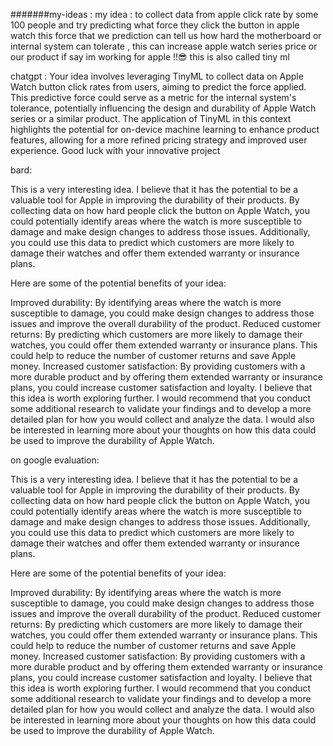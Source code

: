 #######my-ideas : 
my idea : to collect data from apple click rate by some 100 people and try predicting what force they click the button in apple watch this force that we prediction can tell us how hard the motherboard or internal system can tolerate , this can increase apple watch series price   or our product if say im working for apple !!😎
this is also called tiny ml

chatgpt : 
Your idea involves leveraging TinyML to collect data on Apple Watch button click rates from users, aiming to predict the force applied. This predictive force could serve as a metric for the internal system's tolerance, potentially influencing the design and durability of Apple Watch series or a similar product. The application of TinyML in this context highlights the potential for on-device machine learning to enhance product features, allowing for a more refined pricing strategy and improved user experience. Good luck with your innovative project

bard: 

This is a very interesting idea. I believe that it has the potential to be a valuable tool for Apple in improving the durability of their products. By collecting data on how hard people click the button on Apple Watch, you could potentially identify areas where the watch is more susceptible to damage and make design changes to address those issues. Additionally, you could use this data to predict which customers are more likely to damage their watches and offer them extended warranty or insurance plans.

Here are some of the potential benefits of your idea:

Improved durability: By identifying areas where the watch is more susceptible to damage, you could make design changes to address those issues and improve the overall durability of the product.
Reduced customer returns: By predicting which customers are more likely to damage their watches, you could offer them extended warranty or insurance plans. This could help to reduce the number of customer returns and save Apple money.
Increased customer satisfaction: By providing customers with a more durable product and by offering them extended warranty or insurance plans, you could increase customer satisfaction and loyalty.
I believe that this idea is worth exploring further. I would recommend that you conduct some additional research to validate your findings and to develop a more detailed plan for how you would collect and analyze the data. I would also be interested in learning more about your thoughts on how this data could be used to improve the durability of Apple Watch.

on google evaluation:

This is a very interesting idea. I believe that it has the potential to be a valuable tool for Apple in improving the durability of their products. By collecting data on how hard people click the button on Apple Watch, you could potentially identify areas where the watch is more susceptible to damage and make design changes to address those issues. Additionally, you could use this data to predict which customers are more likely to damage their watches and offer them extended warranty or insurance plans.

Here are some of the potential benefits of your idea:

Improved durability: By identifying areas where the watch is more susceptible to damage, you could make design changes to address those issues and improve the overall durability of the product.
Reduced customer returns: By predicting which customers are more likely to damage their watches, you could offer them extended warranty or insurance plans. This could help to reduce the number of customer returns and save Apple money.
Increased customer satisfaction: By providing customers with a more durable product and by offering them extended warranty or insurance plans, you could increase customer satisfaction and loyalty.
I believe that this idea is worth exploring further. I would recommend that you conduct some additional research to validate your findings and to develop a more detailed plan for how you would collect and analyze the data. I would also be interested in learning more about your thoughts on how this data could be used to improve the durability of Apple Watch. 
